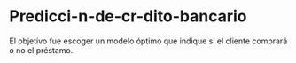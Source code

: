 # Predicci-n-de-cr-dito-bancario
El objetivo fue escoger un modelo óptimo que indique si el cliente comprará o no el préstamo.
